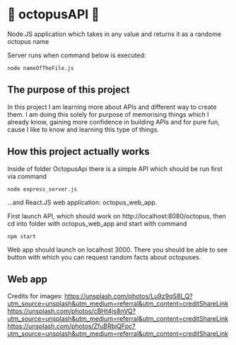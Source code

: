 # 🐙 octopusAPI 🐙
Node.JS application which takes in any value and returns it as a randome octopus name

Server runs when command below is executed: 

```node nameOfTheFile.js```

## The purpose of this project
 In this project I am learning more about APIs and different way to create them. I am doing this solely for purpose of memorising things which I already know, gaining more confidence in building APIs and for pure fun, cause I like to know and learning this type of things. 

## How this project actually works
Inside of folder OctopusApi there is a simple API which should be run first via command 

```node express_server.js```

...and React.JS web application: octopus_web_app. 

First launch API, which should work on http://localhost:8080/octopus, then cd into folder with octopus_web_app and start with command

```npm start```

Web app should launch on localhost 3000. There you should be able to see button with which you can request random facts about octopuses. 

## Web app

Credits for images: 
https://unsplash.com/photos/Lu9z9qS8I_Q?utm_source=unsplash&utm_medium=referral&utm_content=creditShareLink
https://unsplash.com/photos/cBHt4js8nVQ?utm_source=unsplash&utm_medium=referral&utm_content=creditShareLink
https://unsplash.com/photos/ZfuBRbjQFpc?utm_source=unsplash&utm_medium=referral&utm_content=creditShareLink